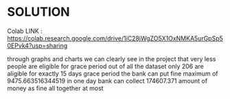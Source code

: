 # SOLUTION
Colab LINK : https://colab.research.google.com/drive/1iC28jWgZO5X1OxNMKA5urGpSp50EPvk4?usp=sharing

through graphs and charts we can clearly see in the project that very less people are eligible for grace period
out of all the dataset only 206 are aligible for exactly 15 days grace period
the bank can put fine maximum of 9475.663516344519
in one day bank can collect 174607.371 amount of money as fine all together at most
